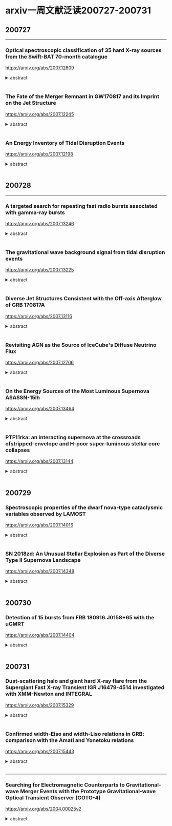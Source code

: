 # arxiv一周文献泛读200727-200731

## 200727

---

### Optical spectroscopic classification of 35 hard X-ray sources from the Swift-BAT 70-month catalogue

https://arxiv.org/abs/2007.12609

<details>
<summary>abstract</summary>

Authors: E. J. Marchesini, N. Masetti, E. Palazzi, et al.
Comments: Last draft version before referee's approval. Closest to the final published article

The nature of a substantial percentage (about one fifth) of hard X-ray sources discovered with the BAT instrument onboard the Neil Gehrels Swift Observatory (hereafter Swift) is unknown because of the lack of an identified longer-wavelength counterpart. Without such follow-up, an X-ray catalogue is of limited astrophysical value: we therefore embarked, since 2009, on a long-term project to uncover the optical properties of sources identified by Swift by using a large suite of ground-based telescopes and instruments. 

In this work, we continue our programme of characterization of unidentified or poorly studied hard X-ray sources by presenting the results of an optical spectroscopic campaign aimed at pinpointing and classifying the optical counterparts of 35 hard X-ray sources taken from the 70-month BAT catalogue. This sample was selected out of the available information about the chosenobjects: either they are completely unidentified sources,or their association with a longer-wavelength counterpart is still ambiguous. 

With the use of optical spectra taken at six different telescopes we were able to identify the main spectral characteristics (continuum type, redshift, and emission or absorption lines) of the observed objects, and determined their nature. 

We identify and characterize a total of 41 optical candidate counterparts corresponding to 35 hard X-ray sources given that, because of positional uncertainties, multiple lower energy counterparts can sometimes be associated with higher energy detections. We discuss which ones are the actual (or at least most likely) counterparts based on our observational results.

In particular, 31 sources in our sample are active galactic nuclei: 16 are classified as Type 1 (with broad and narrow emission lines) and 13 are classified as Type 2 (with narrow emission lines only); two more are BL Lac-type objects. We also identify one LINER, one starburst, and 3 elliptical galaxies. The remaining 5 objects are galactic sources: we identify 4 of them as cataclysmic variables, whereas one is a low mass X-ray binary.

- 本文使用一批地面望远镜设备，尝试对Swift/BAT 70个月的目录中的35个未经良好证认的硬X射线源进行候选体证认，并从可见光光谱分析角度进行分类。
- 文章为这35个源找出了41个光学候选体，其中：
  - 31个候选体是活动星系核，其中16个为1型（兼有宽线和窄线），13个为2型（仅有窄线），另外2个为蝎虎座BL型天体（BL Lacertae objects）。
  - 1个LINER（Low ionization Nuclear Emission Region，低电离星系核发射区域），1个星暴星系，3个椭圆星系。
  - 剩下5个是系内目标，其中4个是激变变星（cataclysmic variables，一个白矮星加一个被吸积的伴星组成的双星系统），另1个是低质量X射线双星。

![tab2a](./2007.12609_tab2a.png)

![tab2b](./2007.12609_tab2b.png)

</details>

<br />

### The Fate of the Merger Remnant in GW170817 and its Imprint on the Jet Structure

https://arxiv.org/abs/2007.12245

<details>
<summary>abstract</summary>

Authos: Ariadna Murguia-Berthier, Enrico Ramirez-Ruiz, Fabio De Colle, Agnieszka Janiuk, Stephan Rosswog, William H. Lee
Comments: 5 figures, 7 pages, submitted to ApJL

The first neutron star binary merger detected in gravitational waves, GW170817 and the subsequent detection of its emission across the electromagnetic spectrum showed that these systems are viable progenitors of short γ-ray bursts (sGRB). The afterglow signal of GW170817 has been found to be consistent with a structured GRB jet seen off-axis, requiring significant amounts of relativistic material at large angles. This trait can be attributed to the interaction of the relativistic jet with the external wind medium. <font color=red>Here we perform numerical simulations of relativistic jets interacting with realistic wind environments in order to explore how the properties of the wind and central engine affect the structure of successful jets.</font> We find that the angular energy distribution of the jet depends primarily on the ratio between the lifetime of the jet and the time it takes the merger remnant to collapse. We make use of these simulations to constrain the time it took for the merger remnant in GW170817 to collapse into a black hole based on the angular structure of the jet as inferred from afterglow observations. We conclude that the lifetime of the merger remnant in GW170817 was ≈0.8−0.9s, which, after collapse, triggered the formation of the jet. 

- GW170817成协的短暴的余辉反映了其喷流具有结构性，这可能是相对论喷流与外部星风介质相互作用的结果。
- 本文对这种相互作用进行了数值模拟，探究星风的性质和中心引擎对成功喷流的结构会产生怎样的影响。结果发现喷流的能量角分布主要决定于喷流的存在时间与并合残骸塌缩时间的比值。
- 利用以上结果，跟据观测得到的喷流能量角分布，即可得出GW170817中的并合残骸的存活时间（塌缩至黑洞所经历的时间）为0.8-0.9秒。

![fig1](./2007.12245_fig1.png)

![fig2](./2007.12245_fig2.png)

![fig3](./2007.12245_fig3.png)

</details>

<br />

### An Energy Inventory of Tidal Disruption Events

https://arxiv.org/abs/2007.12198

<details>
<summary>abstract</summary>

Authors: Brenna Mockler, Enrico Ramirez-Ruiz
Comments: submitted to ApJL. 13 pages, 4 figures, 1 table

Tidal disruption events (TDEs) offer a unique opportunity to study a single super-massive black hole (SMBH) under feeding conditions that change over timescales of days or months. However, the primary mechanism for generating luminosity during the flares remains debated. Despite the increasing number of observed TDEs, it is unclear whether most of the energy in the initial flare comes from accretion near the gravitational radius or from circularizing debris at larger distances from the SMBH. The energy dissipation efficiency increases with decreasing radii, therefore by measuring the total energy emitted and estimating the efficiency we can derive clues about the nature of the emission mechanism. <font color=red>Here we calculate the integrated energy, emission timescales, and average efficiencies for the TDEs using the Modular Open Source Fitter for Transients (MOSFiT).</font> Our calculations of the total energy generally yield higher values than previous estimates. This is predominantly because, if the luminosity follows the mass fallback rate, TDEs release a significant fraction of their energy long after their light curve peaks. We use MOSFiT to calculate the conversion efficiency from mass to radiated energy, and find that for many of the events it is similar to efficiencies inferred for active galactic nuclei. There are, however, large systematic uncertainties in the measured efficiency due to model degeneracies between the efficiency and the mass of the disrupted star, and these must be reduced before we can definitively resolve the emission mechanism of individual TDEs. 

-目前我们还不清楚TDE的耀发中的主要辐射机制，不清楚在最初耀发中的能量的主要来源（来自引力半径附近的吸积区域或远一些的环绕碎片circularizing debris）。在TDE吸积区域中，半径越小，能量耗散效率（energy dissipation efficiency）越高，所以测量TDE辐射的总能量并估算其（辐射）效率可以给我们提供有关辐射机制的线索。
- 本文使用MOSFiT来计算TDE事件的总能量（integrated energy），辐射时标和平均辐射效率。
- 本文计算给出的能量要普遍高于以往的估计，主要原因在于，如果TDE光度是随质量回落率（mass fallback rate），则在光变曲线的峰值过后，TDE仍会继续辐射大量能量。
- 计算给出的多数TDE事件的能量转换效率与活动星系核的效率类似。不过文章指出效率的测量存在较大的系统误差（由于模型存在辐射效率和被瓦解的星体质量间的简并），有必要减少这样的简并才能够更准确地解决单个事件的能量机制问题。

![tab1](./2007.12198_tab1.png)

![tab1note](./2007.12198_tab1note.png)

![fig4](./2007.12198_fig4.png)

![fig4note](./2007.12198_fig4note.png)

![fig1](./2007.12198_fig1.png)

</details>

<br />

## 200728

---

### A targeted search for repeating fast radio bursts associated with gamma-ray bursts

https://arxiv.org/abs/2007.13246

<details>
<summary>abstract</summary>

Authors: Nipuni T. Palliyaguru, Devansh Agarwal, Golnoosh Golpayegani et al.
Comments: 7 pages, 4 figures, submitted to MNRAS

The origin of fast radio bursts (FRBs) still remains a mystery, even with the increased number of discoveries in the last three years. Growing evidence suggests that some FRBs may originate from magnetars. Large, single-dish telescopes such as Arecibo Observatory (AO) and Green Bank Telescope (GBT) have the sensitivity to detect FRB~121102-like bursts at gigaparsec distances. Here we present searches using AO and GBT that aimed to find potential radio bursts at 11 sites of past γ--ray bursts that show evidence for the birth of a magnetar. We also performed a search towards GW170817, which has a merger remnant whose nature remains uncertain. We place 10σ fluence upper limits of ≈0.036 Jy ms at 1.4 GHz and ≈0.063 Jy ms at 4.5 GHz for AO data and fluence upper limits of ≈0.085 Jy ms at 1.4 GHz and ≈0.098 Jy ms at 1.9 GHz for GBT data, for a maximum pulse width of ≈42 ms. The AO observations had sufficient sensitivity to detect any FRB of similar luminosity to the one recently detected from the Galactic magnetar SGR 1935+2154. Assuming a Schechter function for the luminosity function of FRBs, we find that our non-detections favor a steep power--law index (α≲−1.0) and a large cut--off luminosity ($L_0$≳ $10^{42} erg/s). 

- 作者尝试使用两个较大的单盘（single-dish）射电望远镜Arecibo Observatory (AO)和Green Bank Telescope (GBT)在11个疑似产生磁星的过往GRB的发生地，以及GW170817的区域进行潜在射电爆的搜寻。这两个望远镜足可在Gpc的距离探测到类FRB121102的爆。
- 结果没能探测到明显的射电信号，分别给出如下10σ通量上限：
  - AO:  1.4GHz upper limit ≈ 0.036 Jy ms ; 4.5 GHz upper limit ≈ 0.063 Jy ms
  - GBT: 1.4GHz upper limit ≈ 0.085 Jy ms ; 1.9 GHz upper limit ≈ 0.098 Jy ms
- 如果FRB的光度函数为Schechter function，则以上结果支持函数中应有一个较陡的幂律指数（α≲−1.0）以及一个较大的截断光度($L_0$≳ $10^{42} erg/s)。

![tab1](./2007.13246_tab1.png)

![eq4](./2007.13246_eq4.png)

</details>

<br />

### The gravitational wave background signal from tidal disruption events

https://arxiv.org/abs/2007.13225

<details>
<summary>abstract</summary>

Authors: Martina Toscani (1), Elena M. Rossi (2), Giuseppe Lodato (1) ((1) Dipartimento di Fisica, Università Degli Studi di Milano, Via Celoria, 16, Milano, 20133, Italy, (2) Leiden Observatory, Leiden University, PO Box 9513, 2300 RA, Leiden, the Netherlands)
Comments: Accepted for Publications in MNRAS. 11 pages, 5 figures

In this paper we derive the gravitational wave stochastic background from tidal disruption events (TDEs). We focus on both the signal emitted by main sequence stars disrupted by super-massive black holes (SMBHs) in galaxy nuclei, and on that from disruptions of white dwarfs by intermediate mass black holes (IMBHs) located in globular clusters. We show that the characteristic strain $h_c$'s dependence on frequency is shaped by the pericenter distribution of events within the tidal radius, and under standard assumptions $h_c∝f^{−1/2}$. This is because the TDE signal is a burst of gravitational waves at the orbital frequency of the closest approach. In addition, we compare the background characteristic strains with the sensitivity curves of the upcoming generation of space-based gravitational wave interferometers: the Laser Interferometer Space Antenna (LISA), TianQin, ALIA, the DECI-hertz inteferometer Gravitational wave Observatory (DECIGO) and the Big Bang Observer (BBO). We find that the background produced by main sequence stars might be just detected by BBO in its lowest frequency coverage, but it is too weak for all the other instruments. On the other hand, the background signal from TDEs with white dwarfs will be within reach of ALIA, and especially of DECIGO and BBO, while it is below the LISA and TianQin sensitive curves. This background signal detection will not only provide evidence for the existence of IMBHs up to redshift z∼3, but it will also inform us on the number of globular clusters per galaxy and on the occupation fraction of IMBHs in these environments. 

- 本文计算了两种TDE事件——星系核中SMBH瓦解主序星、球状星团中IMBH瓦解白矮星——中的被瓦解天体发出的引力波背景信号，并估计下一代天基引力波探测器——the Laser Interferometer Space Antenna (LISA), TianQin, ALIA, the DECI-hertz inteferometer Gravitational wave Observatory (DECIGO) and the Big Bang Observer (BBO)——是否能探测到这些信号。结果发现，对于前一种TDE的引力波信号，只有BBO能够在其最低频率探测到，而对于后一种，ALLA、DECIGO和BBO都可以探测到。
- 这样的探测工作可以为我们提供远距离（z~3）IMBH存在的证据，以及提供关于星系中球状星团的数量，IMBH在球状星团中所占比例等信息。

![fig2](./2007.13225_fig2.png)

</details>

<br />

### Diverse Jet Structures Consistent with the Off-axis Afterglow of GRB 170817A

https://arxiv.org/abs/2007.13116

<details>
<summary>abstract</summary>

Authors: Kazuya Takahashi, Kunihito Ioka
Comments: 11 pages, 5 figures, 2 tables, submitted to MNRAS

The jet structure of short gamma-ray bursts (GRBs) has been controversial after the detection of GRB 170817A as the electromagnetic counterparts to the gravitational wave event GW170817. Different authors use different jet structures for calculating the afterglow light curves. We formulated a method to inversely reconstruct the jet structure uniquely from a given off-axis GRB afterglow, without assuming any functional form of the structure. By systematically applying our inversion method, we find that more diverse jet structures are consistent with the observed afterglow of GRB 170817A within errors: such as hollow-cone, spindle, Gaussian, and power-law jet structures. In addition, the total energy of the reconstructed jet is arbitrary, proportional to the ambient density n0, with keeping the same jet shape if the parameters satisfy the degeneracy combination $n_0 ε_B^{(p+1)/(p+5)} ε_e^{4(p−1)/(p+5)}=const.$. Observational accuracy less than ∼6 per cent is necessary to distinguish the different shapes, while the degeneracy of the energy scaling would be broken by observing the spectral breaks. Future events in denser environment with brighter afterglows and observable spectral breaks are ideal for our inversion method to pin down the jet structure, providing the key to the jet formation and propagation. 

- 短暴GRB 170817A的结构性喷流一直以来讨论颇多。本文使用一种逆向构建喷流结构的方法，即通过给定的偏轴GRB余辉的光变曲线，不加任何函数形式的限制，反推喷流结构的方法，试图确定GRB 170817A的喷流结构，但发现多种喷流结构都在一定误差允许范围内与GRB 170817A的观测符合，如hollow-cone, spindle, Gaussian, and power-law jet structures。

</details>

<br />

### Revisiting AGN as the Source of IceCube's Diffuse Neutrino Flux

https://arxiv.org/abs/2007.12706

<details>
<summary>abstract</summary>

Authors: Daniel Smith, Dan Hooper, Abby Vieregg
Comments: 14 pages, 7 figures, to be submitted to JCAP

The origin of the astrophysical neutrino flux reported by the IceCube Collaboration remains an open question. In this study, we use three years of publicly available IceCube data to search for evidence of neutrino emission from the blazars and non-blazar Active Galactic Nuclei (AGN) contained the Fermi 4LAC catalog. We find no evidence that these sources produce high-energy neutrinos, and conclude that blazars can produce no more than 15% of IceCube's observed flux. The constraint we derive on the contribution from non-blazar AGN, which are less luminous and more numerous than blazars, is significantly less restrictive, and it remains possible that this class of sources could produce the entirety of the diffuse neutrino flux observed by IceCube. We anticipate that it will become possible to definitively test such scenarios as IceCube accumulates and releases more data, and as gamma-ray catalogs of AGN become increasingly complete. We also comment on starburst and other starforming galaxies, and conclude that these sources could contribute substantially to the signal observed by IceCube, in particular at the lowest detected energies. 

- 本文使用IceCube三年的数据来寻找blazars（ 2860 sources in the Fermi 4LAC catalog）和non-blazar AGN（65个，63个包含在4LAC 中）作为中微子源的证据。
- 作者没有发现证据表明这些源产生了高能中微子，并给出blazar来源的中微子不超过IceCube观测的15%的结论。
- 至于非blazar的AGN的贡献，作者不能给出严格的限制，并称这类源仍有可能是IceCube探测到的全部diffuse neutrino flux的来源。
- 另外作者也提到星暴星系和其它starforming星系也能大量贡献观测到的中微子信号。

</details>

<br />

### On the Energy Sources of the Most Luminous Supernova ASASSN-15lh

https://arxiv.org/abs/2007.13464

<details>
<summary>abstract</summary>

Authors: Long Li, Zi-Gao Dai, Shan-Qin Wang, and Shu-Qing Zhong


In this paper, we investigate the energy-source models for the most luminous supernova ASASSN-15lh. We revisit the ejecta-circumstellar medium (CSM) interaction (CSI) model and the CSI plus magnetar spin-down with full gamma-ray/X-ray trapping which were adopted by Chatzopoulos et al.(2016) and find that the two models cannot fit the bolometric LC of ASASSN-15lh. Therefore, we consider a CSI plus magnetar model with the gamma-rays/X-rays leakage effect to eliminate the late-time excess of the theoretical LC. We find that this revised model can reproduce the bolometric LC of ASASSN-15lh. Moreover, we construct a new hybrid model (i.e., the CSI plus fallback model), and find that it can also reproduce the bolometric LC of ASASSN-15lh. Assuming that the conversion efficiency (η) of fallback accretion to the outflow is typically ∼ $10^{−3}$ , we derive that the total mass accreted is ∼ 3.9 $M_ ⊙$ . The inferred CSM mass in the two models is rather large, indicating that the progenitor could have experienced an eruption of hydrogen-poor materials followed by an energetic core-collapse explosion leaving behind a magnetar or a black hole.

- 目前学界存在多种模型解释超亮超新星的能源机制问题，如pair instability SN，磁星自旋减慢，喷射物与星周介质相互作用，回落吸积等模型。本文讨论了超新星ASASSN-15lh——最明亮的超新星（峰值热光度为$(2.2 \pm 0.2) \times 10^{45} erg/s$）——的能量来源模型。
- 文章首先回顾了Chatzopoulos et al.(2016)采用的两种模型：ejecta-circumstellar medium interaction  (CSI)模型和CSI加上伴随 full gamma-ray/X-ray trapping的磁星自旋减慢模型，发现这两种模型均不能拟合ASASSN-15lh的bolometric光变曲线。
- 故作者考虑了CSI加上伴随gamma-rays/X-rays leakage effect的磁星模型以消除理论光变曲线在晚期的超出，修改后的模型可以重现bolometric光变曲线。另外作者还考虑了CSI加回落吸积的组合模型，在一定条件下也能重现光变曲线，此情况下假设回落吸积物质到外流的转化效率为典型的~$10^{-3}$，则总吸积质量约为3.9$M_ ⊙$。
- 两种模型导出的CSM质量都比较大（SN ejecta + CSM: ~61 $M_⊙$, ~ 47 $M_⊙$），表明前身星可能是经历了一次少氢物质的爆发，随后是一次高能的核塌缩爆炸，留下一个磁星或是黑洞。

![fig2](./2007_13464_fig2.png)

![fig4](./2007_13464_fig4.png)

</details>

<br />

### PTF11rka: an interacting supernova at the crossroads ofstripped-envelope and H-poor super-luminous stellar core collapses

https://arxiv.org/abs/2007.13144

<details>
<summary>abstract</summary>
Authors: Elena Pian , Paolo A. Mazzali , Takashi J. Moriya et al.
Comments:  18 page, 9 figures, MNRAS, in press

The hydrogen-poor supernova PTF11rka (z = 0.0744), reported by the Palomar Transient Factory, was observed with various telescopes starting a few days after the estimated explosion time of 2011 Dec. 5 UT and up to 432 rest-frame days thereafter. The rising part of the light curve was monitored only in the $R_{PTF}$ filter band, and maximum in this band was reached ~30 rest-frame days after the estimated explosion time. The light curve and spectra of PTF11rka are consistent with the core-collapse explosion of a ~10  $M_⊙$ carbon-oxygen core evolved from a progenitor of main-sequence mass 25--40  $M_⊙$, that liberated a kinetic energy ($E_K$) ~ $4 \times 10^{51} erg$, expelled ~8  $M_⊙$ of ejecta ($M_{ej}$), and synthesised ~0.5  $M_⊙$ of 56Ni. The photospheric spectra of PTF11rka are characterised by narrow absorption lines that point to suppression of the highest ejecta velocities ~>15,000 km/s. This would be expected if the ejecta impacted a dense, clumpy circumstellar medium. This in turn caused them to lose a fraction of their energy (~$5 \times 10^{50} erg$), less than 2% of which was converted into radiation that sustained the light curve before maximum brightness. This is reminiscent of the superluminous SN 2007bi, the light-curve shape and spectra of which are very similar to those of PTF11rka, although the latter is a factor of 10 less luminous and evolves faster in time. PTF11rka is in fact more similar to gamma-ray burst supernovae (GRB-SNe) in luminosity, although it has a lower energy and a lower $E_K/M_{ej}$ ratio.

- 作者对少氢超新星 PTF11rka (z=0.074)的观测数据，包括光变曲线和光谱，进行了讨论分析。
- 测光开始于爆后数天（估计爆发时间为2011年12月5日UT），并一直持续，最后一次观测在开始观测的432天后。PTF11rka光变的上升阶段仅有$R_{PTF}$波段（P48）的数据，该波段下大概在爆后30天左右达到峰值。之后P60也参与进来，提供了gri波段的数据。在最后的fully nebular phase，即430天左右，由VLT提供了BVRI的数据。测光期间一共进行了6次测谱。

![fig1](./2007.13144_fig1.png)
![fig1note](./2007.13144_fig1note.png)

![tab2](./2007.13144_tab2.png)

- 由PTF11rka的光变和光谱得出其前生星是一个质量 ~25 - 40 $M_⊙$的主序星，塌缩演化称~ 10 $M_⊙$的炭氧核心并发生爆炸，释放出动能$E_K$) ~ $4 \times 10^{51} erg$，和质量~8  $M_⊙$的抛射物，并且产生了~0.5  $M_⊙$的56Ni.其光球层光谱具有窄线特征，限制了喷射物的最高速度，表明这些喷射物“撞进”了一个密度较大，比较厚重的星周介质中，损失了~$5 \times 10^{50} erg$的能量。

![fig3](./2007.13144_fig3.png)
![fig3note](./2007.13144_fig3note.png)

- 除了光度较弱，演化较快之外，PTF11rka的光变和光谱均与超量超新星SN 2007bi相似；不过另一方面，其光度和56Ni的产量均与GRB-SNe非常相近，尽管它的能量和$E_K/M_{ej}$更低。

![fig2](./2007.13144_fig2.png)
![fig2note](./2007.13144_fig2note.png)

</details>

<br />

## 200729

### Spectroscopic properties of the dwarf nova-type cataclysmic variables observed by LAMOST

https://arxiv.org/abs/2007.14016

<details>
<summary>abstract</summary>

Authors: Han Zhongtao, Boonrucksar Soonthornthum, Qian Shengbang, et al.
Comments: 29 pages, 11 figures

Spectra of 76 known dwarf novae from the LAMOST survey were presented. Most of the objects were observed in quiescence, and about 16 systems have typical outburst spectra. 36 of these systems were observed by SDSS, and most of their spectra are similar to the SDSS spectra. 2 objects, V367 Peg and V537 Peg, are the first to observe their spectra. The spectrum of V367 Peg shows a contribution from a M-type donor and its spectral type could be estimated as M3-5 by combining its orbital period. The signature of white dwarf spectrum can be seen clearly in four low-accretion-rate WZ Sge stars. Other special spectral features worthy of further observations are also noted and discussed. We present a LAMOST spectral atlas of outbursting dwarf novae. 6 objects have the first outburst spectra, and the others were also compared with the published outburst spectra. We argue that these data will be useful for further investigation of the accretion disc properties. The HeII λ4686 emission line can be found in the outburst spectra of seven dwarf novae. These objects are excellent candidates for probing the spiral asymmetries of accretion disc. 

- 作者使用LAMOST对76个已知的矮新星拍摄了131张光谱，讨论了它们的光谱性质。
- 大部分光谱是在矮新星的沉默阶段的光谱（光学薄，主要呈现较强的Balmer线和中性氦系列线叠加在较平坦的连续谱上），而有16个系统的光谱是比较典型的爆发时期的光谱（变为光学厚，以吸收线为主，且由于吸积盘温度高，连续谱偏蓝）。

![fig6](./2007.14016_fig6.png)
![fig6note](./2007.14016_fig6note.png)

![fig7](./2007.14016_fig7.png)
![fig7note](./2007.14016_fig7note.png)

![fig8](./2007.14016_fig8.png)

- V367 Peg  V537 Peg这两个目标是首次被拍光谱，其中V367 Peg的光谱显示出了伴星（donor）的M型光谱。
- 另外，在4个低吸积率的系统（WZ Sge stars, EG Cnc, EZLyn, PQ And and V355 UMa）的光谱中显漏出白矮星的光谱（通常由比较陡的“蓝色”连续谱加上围绕Blamer线的较宽的吸收"翼""  -> often reveal a steep blue continuum plus broad absorption wings around the Balmer emissions）

![PQ_And](./2007.14016_PQ_And.png)

![V355_UMa](./2007.14016_V355_UMa.png)

- 另外，文章提到outburst时期的光谱可用来研究吸积盘的性质。

</details>

<br />

### SN 2018zd: An Unusual Stellar Explosion as Part of the Diverse Type II Supernova Landscape

https://arxiv.org/abs/2007.14348

<details>
<summary>abstract</summary>

Authors: Jujia Zhang, Xiaofeng Wang, Jozsef Vinko et al.
Comments: Accepted for publication in MNRAS, 20 pages, 11 figures.

We present extensive observations of SN 2018zd covering the first ~450 d after the explosion. This SN shows a possible shock-breakout signal ~3.6 hr after the explosion in the unfiltered light curve, and prominent flash-ionisation spectral features within the first week. The unusual photospheric temperature rise (rapidly from ~12,000 K to above 18,000 K) within the earliest few days suggests that the ejecta were continuously heated. Both the significant temperature rise and the flash spectral features can be explained with the interaction of the SN ejecta with the massive stellar wind ($0.18^{+0.05}_{−0.10}M_⊙$), which accounts for the luminous peak ($L_{max}=[1.36±0.63] \times 10^{43} erg/s$) of SN 2018zd. The luminous peak and low expansion velocity ($v≈3300 km/s$) make SN 2018zd to be like a member of the LLEV (luminous SNe II with low expansion velocities) events originated due to circumstellar interaction. The relatively fast post-peak decline allows a classification of SN 2018zd as a transition event morphologically linking SNe IIP and SNe IIL. In the radioactive-decay phase, SN 2018zd experienced a significant flux drop and behaved more like a low-luminosity SN IIP both spectroscopically and photometrically. This contrast indicates that circumstellar interaction plays a vital role in modifying the observed light curves of SNe II. Comparing nebular-phase spectra with model predictions suggests that SN 2018zd arose from a star of ~12 $M_⊙$. Given the relatively small amount of 56Ni (0.013 − 0.035 $M_⊙$), the massive stellar wind, and the faint X-ray radiation, the progenitor of SN 2018zd could be a massive asymptotic giant branch star which collapsed owing to electron capture. 

- 本文发表了对SN 2018zd的前450天的观测情况。
- SN 2018zd于UT 2018.03.02被报道，随后日本的Takamizawa station的观测给出无滤光波段星等17.8mag。其光谱最早由云南丽江天文台在发现后三小时拍摄。随后的光谱由于具有较窄的谱线被证认为一个IIn型超新星。
- 这个超新星的unfiltered光变曲线在约3.6小时出现了一个可能的shock-breakout（当激波传播到星体表面时会产生明亮的耀发，持续时标通常小于1小时。Garnavich et al. 2016）信号，并在第一周出现了明显的flash-ionisation光谱特征（如氢, N v λλ4334, 4641, He ii λ4686, He ii λ4860, C iv λλ5801, 5812, 以及 C iv λ7110的窄发射线。这些发射线由周围经X射线电离的星风物质发出 ）。

![fig4](./2007.14348_fig4.png)

![fig8](./2007.14348_fig8a&b.png)

![fig8](./2007.14348_fig8c.png)

![fig8](./2007.14348_fig8note.png)


- 其光球层温度在最初的几天里迅速从约12000K 升至约18000K，显示喷射物被不间断持续地加热。
- 显著的温度上升和flash-ionisation光谱特征都可以用SN 喷射物与大质量星风（$0.18 ^{+0.05}_{-0.10}M_⊙$）相互作用来解释，这也同样能解释其较亮的峰值光度$L_{max}=[1.36±0.63] \times 10^{43} erg/s$。较亮的峰值光度和较低的扩散速度（expansion velocity ~$v≈3300 km/s$ ）显示SN 2018zd像是LLEV（luminous SNe II with low expansion velocities; 起源于星周相互作用circumstellar interaction）事件中的一员。
- 根据其相对较快的峰值后衰减，也可以从形态上把它分类为一个连接IIP（Plateau，最常见）型和IIL（Linear）型超新星的过渡性事件。

![fig5](./2007.14348_fig5.png)

![fig5](./2007.14348_fig5note.png)

![fig10](./2007.14348_fig10.png)


- 在radioactively decay的阶段，它出现了显著的流量下降，并且在测光和测谱上均与低光度IIP型SN更类似（如SN 2018zd 68天的光谱与 SN 1999em 43天的光谱相似）。
- 将星云阶段的光谱与模型预测进行比较，说明SN 2018zd前身星质量约为12$M_⊙$。考虑到56Ni的量相对较少（0.013 − 0.035 $M_⊙$），以及较大质量的星风和较弱的X射线辐射，SN 2018zd的前生星可能是一个因为电子俘获而塌缩的massive asymptotic giant branch star.

</details>

<br />

## 200730

### Detection of 15 bursts from FRB 180916.J0158+65 with the uGMRT

https://arxiv.org/abs/2007.14404

<details>
<summary>abstract</summary>

Authors: Visweshwar Ram Marthi, Tasha Gautam, Dongzi Li et al.
Comments:  5 pages, 4 figures, submitted to MNRAS Letters

We report the findings of a uGMRT observing campaign on FRB 180916.J0158+65, discovered recently to show a 16.35-day periodicity of its active cycle. We observed the source at 550-750 MHz for ∼2 hours each during three successive cycles at the peak of its expected active period. We find 0, 12, and 3 bursts respectively, implying a highly variable bursting rate even within the active phase. We consistently detect faint bursts with spectral energies only an order of magnitude higher than the Galactic burst source SGR~1935+2154. The times of arrival of the detected bursts rule out many possible aliased solutions, strengthening the findings of the 16.35-day periodicity. A short-timescale periodicity search returned no highly significant candidates. Two of the beamformer-detected bursts were bright enough to be clearly detected in the imaging data, achieving sub-arcsecond localization, and proving as a proof-of-concept for FRB imaging with the GMRT. We provide a 3σ upper limit of the persistent radio flux density at 650 MHz of 66 μJy which, combined with the EVN and VLA limits at 1.6~GHz, further constrains any potential radio counterpart. These results demonstrate the power of uGMRT for targeted observations to detect and localize known repeating FRBs. 

-  本文报道了作者使用uGMRT对周期为16.35天（活跃期集中在5天的窗口内，CHIME/FRB Collaboration et al., 2020, Nature, 582, 351）重复快速射电爆FRB 180916.J0158+65的观测情况。
-  观测分别在预期活跃阶段的 2020 March 09,2020 March 24, 以及 2020 June 30进行，观测频段为550-750 MHz，每次时长两小时。这三次分别探测到了0,12,3次爆发，表明此FRB在活跃期也具有相当高的变化性。
-  有两次爆发（beamformer-detected bursts）比较明亮，足够进行亚角秒定位。

![fig1](./2007.14404_fig1.png)
![fig4](./2007.14404_fig4.png)

</details>

<br />

## 200731

### Dust-scattering halo and giant hard X-ray flare from the Supergiant Fast X-ray Transient IGR J16479-4514 investigated with XMM-Newton and INTEGRAL

https://arxiv.org/abs/2007.15329

<details>
<summary>abstract</summary>

Authors: V. Sguera, A. Tiengo, L. Sidoli, A. J. Bird
Comments: Accepted for publication on The Astrophysical Journal (received 20-Apr-2020, accepted 27-Jul-2020)

We report results from the analysis of XMM-Newton and INTEGRAL data of IGR J16479-4514. The unpublished XMM-Newton observation, performed in 2012, occurred during the source eclipse. No point-like X-ray emission was detected from the source, conversely extended X-ray emission was clearly detected up to a size distance compatible with a dust scattering halo produced by the source X-ray emission before being eclipsed by its companion donor star. The diffuse emission of the dust-scattering halo could be observed without any contamination from the central point X-ray source, compared to a previous XMM-Newton observation published in 2008. Our comprehensive analysis of the 2012 unpublished spectrum of the diffuse emission as well as of the 2008 re-analysed spectra extracted from three adjacent time intervals and different extraction regions (optimized for point-like and extended emission) allowed us to clearly disentangle the scattering halo spectrum from the residual point-like emission during the 2008 eclipse. Moreover, the point-like emission detected in 2008 could be separated into two components attributed to the direct emission from the source and to scattering in the stellar wind, respectively. From archival unpublished INTEGRAL data, we identified a very strong ($3 \times 10^{−8} erg cm^{−2} s^{−1}$) and fast (25 minutes duration) flare which was classified as giant hard X-ray flare since the measured peak-luminosity is $7 \times 10^{37} erg s^{−1}$. Giant X-ray flares from SFXTs are very rare, to date only one has been reported from a different source. We propose a physical scenario to explain the origin in the case of IGR J16479-4514. 

- 本文对IGRJ 16479-4514（Supergiant Fast X-ray Transient，是INTEGRAL上天后发现的一种新类别的Supergaint High-Mass X-ray Binaries，通常是中子星围绕一个早期超巨星旋转的系统。特点之一是具有明亮~$10^{36} erg s^{−1}$且快速—几小时到几天—的X射线暂现行为。这个源最早在2003年由INTEGRAL 发现）这个源的XMM-Newton和INTEGRAL观测数据做了分析。
- XMM-Newton在2012年的观测（unpublished）发生在这个源的“蚀变”期，当时的观测没有呈现X射线点源，相反是一个延展的X射线辐射源（extended X-ray emission），尺度上看比较像是在这颗源在被伴星掩盖前发出的X射线辐射被灰尘散射形成的灰尘散射晕（dust scattering halo）。

![fig1](./2007.15329_fig1.png)

![fig2](./2007.15329_fig2.png)



- 对比XMM-Newton 2008年的观测（处于“蚀变”开始期 eclipse ingress，且看到了源），2012年观测到的散射晕的漫发射（diffuse emission）基本上没有被X射线源污染。通过详细分析2012年的漫发射光谱和2008年的光谱，可以比较清楚的把散射晕的光谱与2008年“蚀变”期的残留点源辐射区分开来。进一步的，2008年的点源辐射可视作两个成分的组合，一个是来自源的直接辐射，另一个是星风中的散射。

![fig3](./2007.15329_fig3.png)

![tab1](./2007.15329_tab1.png)

- 从2008年3月19日INTEGRAL的数据（archival unpublished）中，作者发现有个强烈（$3 \times 10^{−8} erg cm^{−2} s^{−1}$）且快速（25分钟持续时间）的耀发，峰值光度达到$7 \times 10^{37} erg s^{−1}$，可归类为giant hard X-ray flare。历史上来自SFXT的giant hard X-ray flare非常罕见，仅被报道过一次。
- 最后提出了一中物理情景来解释 IGR J16479-4514中的giant hard X-ray flare起源（较大的吸积质量，处于具有特殊条件的轨道阶段）。

</details>

<br />

### Confirmed width-Eiso and width-Liso relations in GRB: comparison with the Amati and Yonetoku relations

https://arxiv.org/abs/2007.15443

<details>
<summary>abstract</summary>
Authors: Zhao-Yang Peng, Yue Yin, Ting Li, Hui Wu, Dao-Zhou Wang

Comments: 25 pages,25 figures,8 tables, accepted for publication in The Astrophysical Journal. arXiv admin note: text overlap with [arXiv:1908.04663](https://arxiv.org/abs/1908.04663) by other authors

The well-known Amati and Yonetoku relations in gamma-ray bursts (GRBs) show the strong correlations between the rest-frame $νf_ν$ spectrum peak energy,$E_{p,i}$ and the isotropic energy,$E_{iso}$ as well as isotropic peak luminosity,$L_{iso}$.  Recently, Peng etal. (2019) showed that the cosmological rest-frame spectral width are also correlated with $E_{iso}$ as well as $L_{iso}$. In this paper, we select a sample including 141 BEST time-integrated F spectra and 145 BEST peak flux P spectra observed by the Konus-Windwith known redshift to recheck the connection between the spectral width andEisoaswell asLiso. ==We define six types of absolute spectral widths as the differences between the upper (E2) and lower energy bounds (E1) of the full width at 50%, 75%, 85%, 90%,95%, 99% maximum of the $EF_E$ versus $E$ spectra==. It is found that all of the rest-frame absolute spectral widths are strongly positive correlated with $E_{iso}$ as well as $L_{iso}$ for the long burst for both the F and P spectra. All of the short bursts are the outliers for width-$E_{iso}$ relation and most of the short bursts are consistent with the long bursts for the width-$L_{iso}$ relation for both F and P spectra. Moreover, all of the location energy, $E_2$ and $E_1$, corresponding to various spectral widths are also positive correlated with $E_{iso}$ as well as $L_{iso}$. We compare all of the relations with the Amati and Yonetoku relations and find the width-$E_{iso}$ and width-$L_{iso}$ relations when the widths are at about 90% maximum of the $EF_E$ spectra almost overlap with Amati relation and Yonetoku relation, respectively. The correlations of $E_2−E_{iso}$,$E_1−E_{iso}$ and $E_2−L_{iso}$,$E_1−L_{iso}$ when the location energies are at 99% maximum of the $EF_E$ spectra are very close to the Amati and Yonetoku relations, respectively. Therefore, we confirm the existence of tight width-$E_{iso}$ and width-$L_{iso}$ relations for long bursts. We further show that the spectral shape is indeed related to $E_{iso}$ and $L_{iso}$. The Amati and Yonetoku relations re not necessarily the best relationships to relate the energy to the $E_{iso}$ and $L_{iso}$. They may be the special cases of the width-$E_{iso}$ and width-$L_{iso}$ relations or the energy-$E_{iso}$ and energy-$L_{iso}$ relations.

- 本文主要调查了GRB光谱宽度（作者按不同的最大流量比值定义了六个光谱宽度）与 isotropic energy,$E_{iso}$ 和 isotropic peak luminosity,$L_{iso}$ 之间的相关性。
- 光谱样本包含141个time-integrated光谱（F光谱）和145个峰值流量时的光谱（P光谱）。
- 发现对于长爆，两种光谱都表现出width-$E_{iso}$ 和width-$L_{iso}$ 较强的相关性，而短爆则大多只表现出width-$L_{iso}$ 的相关性。

![fig11](./2007.15443_fig11.png)

![tab4](./2007.15443_tab4.png)

- 另外还讨论了作为宽度上下界的$E_2$,$E_1$与分别与$E_{iso}$和$L_{iso}$的相关性，发现宽度为最大值99%时，这些关系与Amati and Yonetoku relations比较接近。

</details>

<br />

---

### Searching for Electromagnetic Counterparts to  Gravitational-wave Merger Events with the Prototype Gravitational-wave  Optical Transient Observer (GOTO-4)

https://arxiv.org/abs/2004.00025v2

<details>
<summary>abstract</summary>

Authors: B. P. Gompertz, R. Cutter, D. Steeghs et al.
Comments: 15 pages, 7 figures, 3 tables. Accepted for publication in MNRAS. Author's final submitted version

We report the results of optical follow-up observations of 29 gravitational-wave triggers during the first half of the LIGO-Virgo Collaboration (LVC) O3 run with the Gravitational-wave Optical Transient Observer (GOTO) in its prototype 4-telescope configuration (GOTO-4). While no viable electromagnetic counterpart candidate was identified, we estimate our 3D (volumetric) coverage using test light curves of on- and off-axis gamma-ray bursts and kilonovae. In cases where the source region was observable immediately, GOTO-4 was able to respond to a GW alert in less than a minute. The average time of first observation was 8.79 hours after receiving an alert (9.90 hours after trigger). A mean of 732.3 square degrees were tiled per event, representing on average 45.3 per cent of the LVC probability map, or 70.3 per cent of the observable probability. This coverage will further improve as the facility scales up alongside the localisation performance of the evolving gravitational-wave detector network. Even in its 4-telescope prototype configuration, GOTO is capable of detecting AT2017gfo-like kilonovae beyond 200Mpc in favourable observing conditions. We cannot currently place meaningful electromagnetic limits on the population of distant ($\hat{D}_L$=1.3 Gpc) binary black hole mergers because our test models are too faint to recover at this distance. However, as GOTO is upgraded towards its full 32-telescope, 2 node (La Palma \& Australia) configuration, it is expected to be sufficiently sensitive to cover the predicted O4 binary neutron star merger volume, and will be able to respond to both northern and southern triggers. 

- 本文报道了使用GOTO-4（4指的是4个望远镜，GOTO计划会建造更多望远镜）对LVC O3上半期中的29个引力波事件进行的光学跟踪观测结果。

![tab1](./2004.00025_TAB1.png)

- 这些观测没有发现靠谱的电磁对应体，作者使用正轴/偏轴的GRB以及千新星的测试光变曲线（test light curve）对他们的体积覆盖（3D/volumetric coverage）情况进行了估计。（即用模拟的光变曲线来检测GOTO-4的覆盖能力，but how？？）
- 情况允许的条件（in cases of well-timed events that fell in unconstrained tiles,？？）下，GOTO-4可以在小于1分钟内对GW警报作出反应，（算上其它情况？）平均下来是在GW警报后8.79小时（trigger后9.90小时）开始进行第一次反应观测。
- 平均每次事件会对732.3平方度（单个最高可达2667平方度）的天区进行划分观测，对应LVC 45.3%的误差范围，或者70.3%的观测可能性天区（observable probability）。随着引力波探测器定位本领的进步，这些覆盖率将会进一步提高。
- 即使目前GOTO只部署了4架望远镜（组合视场约19平方度，位于La Palma, Spain），理想条件下也有能力在200Mpc以上的距离观测到AT2017gfo类似的千新星（正文：could have unearthed an AT2017gfo-like KN up to 126 Mpc away. GOTO-4 achieves a maximum depth sufficient to recover our KN test source in one-in-five follow up attempts for a distance drawn from the BNS distance distribution）。不过现在还不能给~1.3Gpc的双黑洞并合事件定一个电磁上限（electromagnetic limits ），因为测试用的模型不够亮，不足以覆盖如此远的距离（正文：However, we find that due to their distance, it is not possible to place model-constraining limits on EM emission from the distant (> 250 Mpc) population of BBH mergers detected by the LVC unless they house on-axis gamma-ray bursts）。
- 尽管如此，等将来GOTO部署了全部2个节点（La Palma & Australia，每个节点的视场约75平方度）的32架望远镜，理论上就有足够的灵敏度去覆盖O4的双中子星并合事件（binary neutron star volume），并且对南半球和北半球的触发均能作出反应。



- DATA SAMPLE
  - Data Collection with GOTO
    - GOTO sentinel (Dyer et al. 2018)自动获取LVC的probability map后会根据地图给出观测曝光计划；
    - 观测天区的划分是固定的，拍摄后将与天区以前的模板图像进行对比；
    - 观测计划会随LVC发布的天区图更新；
    - 对于首次反应干测，GOTO使用其较宽的L波段（3750 - 7000 A）滤光片，大约相当于其B，G，R波段的综合，也相当于SDSS g 和 r 波段的综合；
    - 默认策略是每个tile至少观测两次，每次3 x 60s曝光。这些图像经过median叠加形成science图像；
    - 对于BNS事件，观测会在数天内重复进行。

</details>